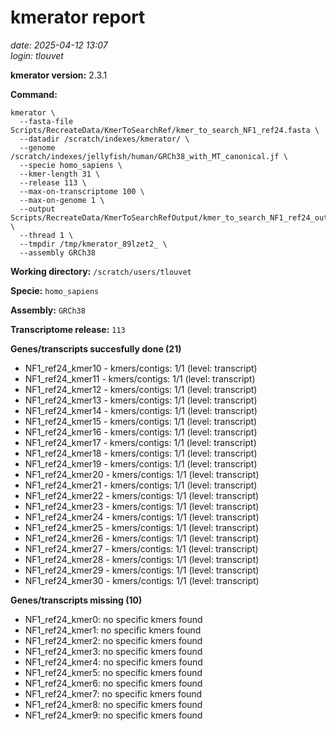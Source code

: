 # kmerator report
*date: 2025-04-12 13:07*  
*login: tlouvet*

**kmerator version:** 2.3.1

**Command:**

```
kmerator \
  --fasta-file Scripts/RecreateData/KmerToSearchRef/kmer_to_search_NF1_ref24.fasta \
  --datadir /scratch/indexes/kmerator/ \
  --genome /scratch/indexes/jellyfish/human/GRCh38_with_MT_canonical.jf \
  --specie homo_sapiens \
  --kmer-length 31 \
  --release 113 \
  --max-on-transcriptome 100 \
  --max-on-genome 1 \
  --output Scripts/RecreateData/KmerToSearchRefOutput/kmer_to_search_NF1_ref24_output \
  --thread 1 \
  --tmpdir /tmp/kmerator_89lzet2_ \
  --assembly GRCh38
```

**Working directory:** `/scratch/users/tlouvet`

**Specie:** `homo_sapiens`

**Assembly:** `GRCh38`

**Transcriptome release:** `113`

**Genes/transcripts succesfully done (21)**

- NF1_ref24_kmer10 - kmers/contigs: 1/1 (level: transcript)
- NF1_ref24_kmer11 - kmers/contigs: 1/1 (level: transcript)
- NF1_ref24_kmer12 - kmers/contigs: 1/1 (level: transcript)
- NF1_ref24_kmer13 - kmers/contigs: 1/1 (level: transcript)
- NF1_ref24_kmer14 - kmers/contigs: 1/1 (level: transcript)
- NF1_ref24_kmer15 - kmers/contigs: 1/1 (level: transcript)
- NF1_ref24_kmer16 - kmers/contigs: 1/1 (level: transcript)
- NF1_ref24_kmer17 - kmers/contigs: 1/1 (level: transcript)
- NF1_ref24_kmer18 - kmers/contigs: 1/1 (level: transcript)
- NF1_ref24_kmer19 - kmers/contigs: 1/1 (level: transcript)
- NF1_ref24_kmer20 - kmers/contigs: 1/1 (level: transcript)
- NF1_ref24_kmer21 - kmers/contigs: 1/1 (level: transcript)
- NF1_ref24_kmer22 - kmers/contigs: 1/1 (level: transcript)
- NF1_ref24_kmer23 - kmers/contigs: 1/1 (level: transcript)
- NF1_ref24_kmer24 - kmers/contigs: 1/1 (level: transcript)
- NF1_ref24_kmer25 - kmers/contigs: 1/1 (level: transcript)
- NF1_ref24_kmer26 - kmers/contigs: 1/1 (level: transcript)
- NF1_ref24_kmer27 - kmers/contigs: 1/1 (level: transcript)
- NF1_ref24_kmer28 - kmers/contigs: 1/1 (level: transcript)
- NF1_ref24_kmer29 - kmers/contigs: 1/1 (level: transcript)
- NF1_ref24_kmer30 - kmers/contigs: 1/1 (level: transcript)


**Genes/transcripts missing (10)**

- NF1_ref24_kmer0: no specific kmers found
- NF1_ref24_kmer1: no specific kmers found
- NF1_ref24_kmer2: no specific kmers found
- NF1_ref24_kmer3: no specific kmers found
- NF1_ref24_kmer4: no specific kmers found
- NF1_ref24_kmer5: no specific kmers found
- NF1_ref24_kmer6: no specific kmers found
- NF1_ref24_kmer7: no specific kmers found
- NF1_ref24_kmer8: no specific kmers found
- NF1_ref24_kmer9: no specific kmers found
